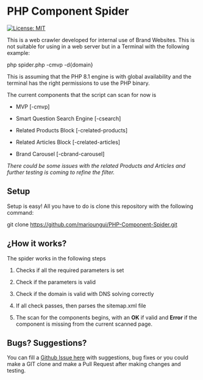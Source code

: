 # PHP Component Spider

[![License: MIT](https://img.shields.io/badge/License-MIT-yellow.svg)](https://opensource.org/licenses/MIT)

This is a web crawler developed for internal use of Brand Websites. This is not suitable for using in a web server but in a Terminal with the following example:

php spider.php -cmvp -d{domain}

This is assuming that the PHP 8.1 engine is with global availability and the terminal has the right permissions to use the PHP binary.

The current components that the script can scan for now is

- MVP [-cmvp]

- Smart Question Search Engine [-csearch]

- Related Products Block [-crelated-products]

- Related Articles Block [-crelated-articles]

- Brand Carousel [-cbrand-carousel]

*There could be some issues with the related Products and Articles and further testing is coming to refine the filter.*

## Setup

Setup is easy! All you have to do is clone this repository with the following command:

git clone <https://github.com/marioungui/PHP-Component-Spider.git>

## ¿How it works?

The spider works in the following steps

1. Checks if all the required parameters is set

2. Check if the parameters is valid

3. Check if the domain is valid with DNS solving correctly

4. If all check passes, then parses the sitemap.xml file

5. The scan for the components begins, with an **OK** if valid and **Error** if the component is missing from the current scanned page.

## Bugs? Suggestions?

You can fill a [Github Issue here](https://github.com/marioungui/PHP-Component-Spider/issues/new) with suggestions, bug fixes or you could make a GIT clone and make a Pull Request after making changes and testing.
